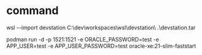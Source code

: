 # command


wsl --import devstation C:\dev\workspaces\wsl\devstation\ .\devstation.tar


podman run -d -p 1521:1521 -e ORACLE_PASSWORD=test -e APP_USER=test -e APP_USER_PASSWORD=test oracle-xe:21-slim-faststart


